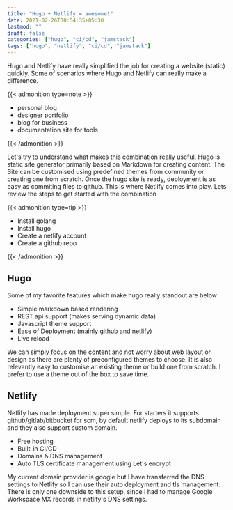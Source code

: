 ```yaml
---
title: "Hugo + Netlify = awesome!"
date: 2021-02-26T00:54:35+05:30
lastmod: ""
draft: false
categories: ["hugo", "ci/cd", "jamstack"]
tags: ["hugo", "netlify", "ci/cd", "jamstack"]
---
```


Hugo and Netlify have really simplified the job for creating a website (static) quickly. Some of scenarios where Hugo and Netlify can really make a difference.

{{< admonition type=note >}}

- personal blog
- designer portfolio
- blog for business
- documentation site for tools

{{< /admonition >}}

Let's try to understand what makes this combination really useful. Hugo is static site generator primarily based on Markdown for creating content. The Site can be customised using predefined themes from community or creating one from scratch. Once the hugo site is ready, deployment is as easy as commiting files to github. This is where Netlify comes into play. Lets review the steps to get started with the combination

{{< admonition type=tip >}}

- Install golang
- Install hugo
- Create a netlify account
- Create a github repo

{{< /admonition >}}

## Hugo

Some of my favorite features which make hugo really standout are below

- Simple markdown based rendering
- REST api support (makes serving dynamic data)
- Javascript theme support
- Ease of Deployment (mainly github and netlify)
- Live reload

We can simply focus on the content and not worry about web layout or design as there are plenty of preconfigured themes to choose. It is also relevantly easy to customise an existing theme or build one from scratch. I prefer to use a theme out of the box to save time.

## Netlify

Netlify has made deployment super simple. For starters it supports github/gitlab/bitbucket for scm, by default netlify deploys to its subdomain and they also support custom domain.

- Free hosting
- Built-in CI/CD
- Domains & DNS management
- Auto TLS certificate management using Let's encrypt

My current domain provider is google but I have transferred the DNS settings to Netlify so I can use their auto deployment and tls management. There is only one downside to this setup, since I had to manage Google Workspace MX records in netlify's DNS settings.
